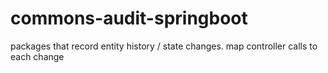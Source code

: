 # commons-audit-springboot
packages that record entity history / state changes. map controller calls to each change
